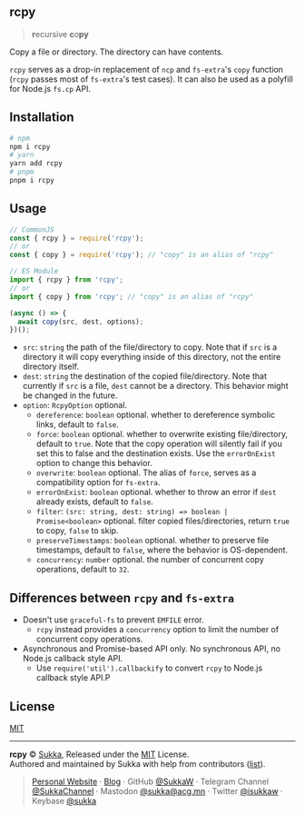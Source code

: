 ## rcpy

> **r**ecursive **c**o**py**

Copy a file or directory. The directory can have contents.

`rcpy` serves as a drop-in replacement of `ncp` and `fs-extra`'s `copy` function (`rcpy` passes most of `fs-extra`'s test cases). It can also be used as a polyfill for Node.js `fs.cp` API.

## Installation

```bash
# npm
npm i rcpy
# yarn
yarn add rcpy
# pnpm
pnpm i rcpy
```

## Usage

```js
// CommonJS
const { rcpy } = require('rcpy');
// or
const { copy } = require('rcpy'); // "copy" is an alias of "rcpy"

// ES Module
import { rcpy } from 'rcpy';
// or
import { copy } from 'rcpy'; // "copy" is an alias of "rcpy"

(async () => {
  await copy(src, dest, options);
})();
```

- `src`: `string` the path of the file/directory to copy. Note that if `src` is a directory it will copy everything inside of this directory, not the entire directory itself.
- `dest`: `string` the destination of the copied file/directory. Note that currently if `src` is a file, `dest` cannot be a directory. This behavior might be changed in the future.
- `option`: `RcpyOption` optional.
  - `dereference`: `boolean` optional. whether to dereference symbolic links, default to `false`.
  - `force`: `boolean` optional. whether to overwrite existing file/directory, default to `true`. Note that the copy operation will silently fail if you set this to false and the destination exists. Use the `errorOnExist` option to change this behavior.
  - `overwrite`: `boolean` optional. The alias of `force`, serves as a compatibility option for `fs-extra`.
  - `errorOnExist`: `boolean` optional. whether to throw an error if `dest` already exists, default to `false`.
  - `filter`: `(src: string, dest: string) => boolean | Promise<boolean>` optional. filter copied files/directories, return `true` to copy, `false` to skip.
  - `preserveTimestamps`: `boolean` optional. whether to preserve file timestamps, default to `false`, where the behavior is OS-dependent.
  - `concurrency`: `number` optional. the number of concurrent copy operations, default to `32`.

## Differences between `rcpy` and `fs-extra`

- Doesn't use `graceful-fs` to prevent `EMFILE` error.
  - `rcpy` instead provides a `concurrency` option to limit the number of concurrent copy operations.
- Asynchronous and Promise-based API only. No synchronous API, no Node.js callback style API.
  - Use `require('util').callbackify` to convert `rcpy` to Node.js callback style API.P

## License

[MIT](./LICENSE)

----

**rcpy** © [Sukka](https://github.com/SukkaW), Released under the [MIT](./LICENSE) License.<br>
Authored and maintained by Sukka with help from contributors ([list](https://github.com/SukkaW/rcpy/graphs/contributors)).

> [Personal Website](https://skk.moe) · [Blog](https://blog.skk.moe) · GitHub [@SukkaW](https://github.com/SukkaW) · Telegram Channel [@SukkaChannel](https://t.me/SukkaChannel) · Mastodon [@sukka@acg.mn](https://acg.mn/@sukka) · Twitter [@isukkaw](https://twitter.com/isukkaw) · Keybase [@sukka](https://keybase.io/sukka)

